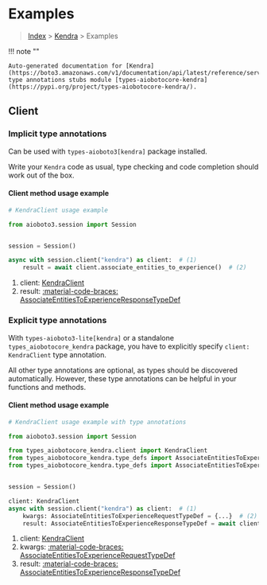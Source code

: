 # Examples

> [Index](../README.md) > [Kendra](./README.md) > Examples

!!! note ""

    Auto-generated documentation for [Kendra](https://boto3.amazonaws.com/v1/documentation/api/latest/reference/services/kendra.html#kendra)
    type annotations stubs module [types-aiobotocore-kendra](https://pypi.org/project/types-aiobotocore-kendra/).

## Client

### Implicit type annotations

Can be used with `types-aioboto3[kendra]` package installed.

Write your `Kendra` code as usual,
type checking and code completion should work out of the box.



#### Client method usage example

```python
# KendraClient usage example

from aioboto3.session import Session


session = Session()

async with session.client("kendra") as client:  # (1)
    result = await client.associate_entities_to_experience()  # (2)
```

1. client: [KendraClient](./client.md)
2. result: [:material-code-braces: AssociateEntitiesToExperienceResponseTypeDef](./type_defs.md#associateentitiestoexperienceresponsetypedef)






### Explicit type annotations

With `types-aioboto3-lite[kendra]`
or a standalone `types_aiobotocore_kendra` package, you have to explicitly specify
`client: KendraClient` type annotation.

All other type annotations are optional, as types should be discovered automatically.
However, these type annotations can be helpful in your functions and methods.


#### Client method usage example

```python
# KendraClient usage example with type annotations

from aioboto3.session import Session

from types_aiobotocore_kendra.client import KendraClient
from types_aiobotocore_kendra.type_defs import AssociateEntitiesToExperienceResponseTypeDef
from types_aiobotocore_kendra.type_defs import AssociateEntitiesToExperienceRequestTypeDef


session = Session()

client: KendraClient
async with session.client("kendra") as client:  # (1)
    kwargs: AssociateEntitiesToExperienceRequestTypeDef = {...}  # (2)
    result: AssociateEntitiesToExperienceResponseTypeDef = await client.associate_entities_to_experience(**kwargs)  # (3)
```

1. client: [KendraClient](./client.md)
2. kwargs: [:material-code-braces: AssociateEntitiesToExperienceRequestTypeDef](./type_defs.md#associateentitiestoexperiencerequesttypedef)
3. result: [:material-code-braces: AssociateEntitiesToExperienceResponseTypeDef](./type_defs.md#associateentitiestoexperienceresponsetypedef)






